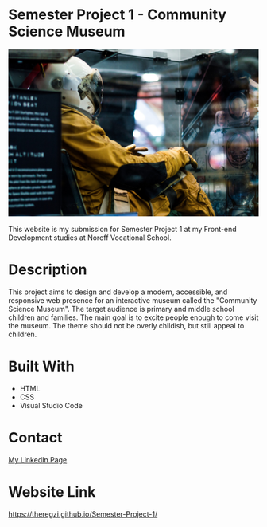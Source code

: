 # Semester Project 1 - Community Science Museum
![Website image](assets/andrew-ruiz-348421.jpg)

This website is my submission for Semester Project 1 at my Front-end Development studies at Noroff Vocational School.

# Description

This project aims to design and develop a modern, accessible, and responsive web presence for an interactive museum called the "Community Science Museum". The target audience is primary and middle school children and families. The main goal is to excite people enough to come visit the museum. The theme should not be overly childish, but still appeal to children.

# Built With

- HTML
- CSS
- Visual Studio Code

# Contact
[My LinkedIn Page](https://www.linkedin.com/in/regine-dille-kornbakk-aa0a7b288/)

# Website Link
https://theregzi.github.io/Semester-Project-1/


